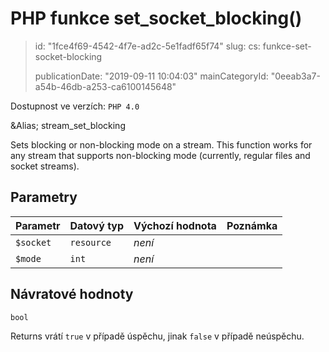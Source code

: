 PHP funkce set_socket_blocking()
================================

> id: "1fce4f69-4542-4f7e-ad2c-5e1fadf65f74"
> slug:
> 	cs: funkce-set-socket-blocking
>
> publicationDate: "2019-09-11 10:04:03"
> mainCategoryId: "0eeab3a7-a54b-46db-a253-ca6100145648"

Dostupnost ve verzích: `PHP 4.0`

&Alias; <function>stream_set_blocking</function>
<p>Sets blocking or non-blocking mode on a stream.
This function works for any stream that supports non-blocking mode (currently, regular files and socket streams).


Parametry
--------------

| Parametr | Datový typ | Výchozí hodnota | Poznámka |
|-----|-----|-----|-----|
| `$socket` | `resource` | *není* |  |
| `$mode` | `int` | *není* |  |


Návratové hodnoty
----------------

`bool`

Returns vrátí `true` v případě úspěchu, jinak `false` v případě neúspěchu.
